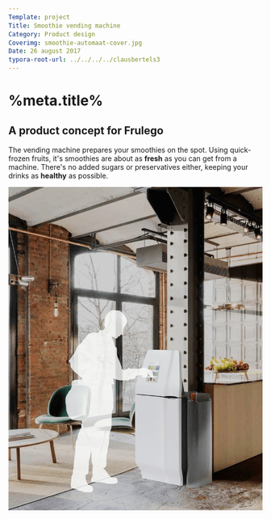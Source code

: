 ```yaml
---
Template: project
Title: Smoothie vending machine
Category: Product design
Coverimg: smoothie-automaat-cover.jpg
Date: 26 august 2017
typora-root-url: ../../../../clausbertels3
---
```


# %meta.title%

## A product concept for Frulego

The vending machine prepares your smoothies on the spot. Using quick-frozen fruits, it's smoothies are about as **fresh** as you can get from a machine. There's no added sugars or preservatives either, keeping your drinks as **healthy** as possible.

<img src="/assets/productdesign/smoothie-automaat-cover.jpg" />